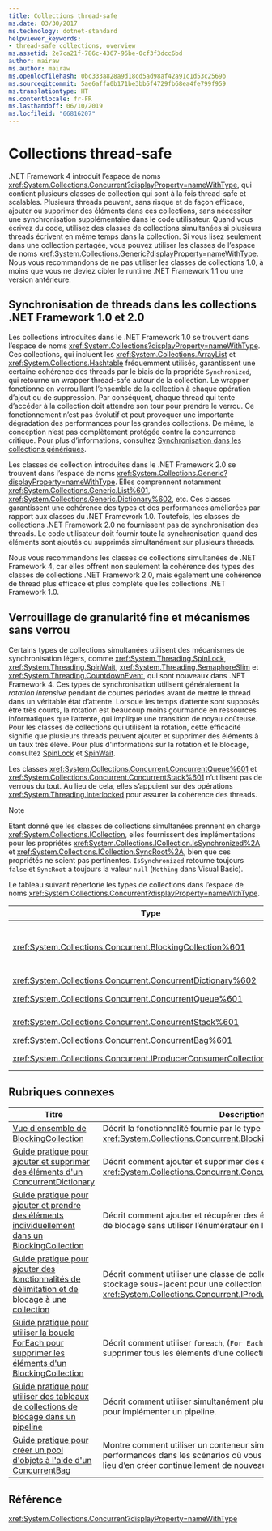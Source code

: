```yaml
---
title: Collections thread-safe
ms.date: 03/30/2017
ms.technology: dotnet-standard
helpviewer_keywords:
- thread-safe collections, overview
ms.assetid: 2e7ca21f-786c-4367-96be-0cf3f3dcc6bd
author: mairaw
ms.author: mairaw
ms.openlocfilehash: 0bc333a828a9d18cd5ad98af42a91c1d53c2569b
ms.sourcegitcommit: 5ae6affa0b171be3bb5f4729fb68ea4fe799f959
ms.translationtype: HT
ms.contentlocale: fr-FR
ms.lasthandoff: 06/10/2019
ms.locfileid: "66816207"
---
```

# <a name="thread-safe-collections"></a>Collections thread-safe
.NET Framework 4 introduit l’espace de noms <xref:System.Collections.Concurrent?displayProperty=nameWithType>, qui contient plusieurs classes de collection qui sont à la fois thread-safe et scalables. Plusieurs threads peuvent, sans risque et de façon efficace, ajouter ou supprimer des éléments dans ces collections, sans nécessiter une synchronisation supplémentaire dans le code utilisateur. Quand vous écrivez du code, utilisez des classes de collections simultanées si plusieurs threads écrivent en même temps dans la collection. Si vous lisez seulement dans une collection partagée, vous pouvez utiliser les classes de l’espace de noms <xref:System.Collections.Generic?displayProperty=nameWithType>. Nous vous recommandons de ne pas utiliser les classes de collections 1.0, à moins que vous ne deviez cibler le runtime .NET Framework 1.1 ou une version antérieure.  
  
## <a name="thread-synchronization-in-the-net-framework-10-and-20-collections"></a>Synchronisation de threads dans les collections .NET Framework 1.0 et 2.0  
 Les collections introduites dans le .NET Framework 1.0 se trouvent dans l’espace de noms <xref:System.Collections?displayProperty=nameWithType>. Ces collections, qui incluent les <xref:System.Collections.ArrayList> et <xref:System.Collections.Hashtable> fréquemment utilisés, garantissent une certaine cohérence des threads par le biais de la propriété `Synchronized`, qui retourne un wrapper thread-safe autour de la collection. Le wrapper fonctionne en verrouillant l’ensemble de la collection à chaque opération d’ajout ou de suppression. Par conséquent, chaque thread qui tente d’accéder à la collection doit attendre son tour pour prendre le verrou. Ce fonctionnement n’est pas évolutif et peut provoquer une importante dégradation des performances pour les grandes collections. De même, la conception n’est pas complètement protégée contre la concurrence critique. Pour plus d’informations, consultez [Synchronisation dans les collections génériques](https://blogs.msdn.microsoft.com/bclteam/2005/03/15/synchronization-in-generic-collections-brian-grunkemeyer/).  
  
 Les classes de collection introduites dans le .NET Framework 2.0 se trouvent dans l’espace de noms <xref:System.Collections.Generic?displayProperty=nameWithType>. Elles comprennent notamment <xref:System.Collections.Generic.List%601>, <xref:System.Collections.Generic.Dictionary%602>, etc. Ces classes garantissent une cohérence des types et des performances améliorées par rapport aux classes du .NET Framework 1.0. Toutefois, les classes de collections .NET Framework 2.0 ne fournissent pas de synchronisation des threads. Le code utilisateur doit fournir toute la synchronisation quand des éléments sont ajoutés ou supprimés simultanément sur plusieurs threads.  
  
 Nous vous recommandons les classes de collections simultanées de .NET Framework 4, car elles offrent non seulement la cohérence des types des classes de collections .NET Framework 2.0, mais également une cohérence de thread plus efficace et plus complète que les collections .NET Framework 1.0.  
  
## <a name="fine-grained-locking-and-lock-free-mechanisms"></a>Verrouillage de granularité fine et mécanismes sans verrou  
 Certains types de collections simultanées utilisent des mécanismes de synchronisation légers, comme <xref:System.Threading.SpinLock>, <xref:System.Threading.SpinWait>, <xref:System.Threading.SemaphoreSlim> et <xref:System.Threading.CountdownEvent>, qui sont nouveaux dans .NET Framework 4. Ces types de synchronisation utilisent généralement la *rotation intensive* pendant de courtes périodes avant de mettre le thread dans un véritable état d’attente. Lorsque les temps d’attente sont supposés être très courts, la rotation est beaucoup moins gourmande en ressources informatiques que l’attente, qui implique une transition de noyau coûteuse. Pour les classes de collections qui utilisent la rotation, cette efficacité signifie que plusieurs threads peuvent ajouter et supprimer des éléments à un taux très élevé. Pour plus d'informations sur la rotation et le blocage, consultez [SpinLock](../../../../docs/standard/threading/spinlock.md) et [SpinWait](../../../../docs/standard/threading/spinwait.md).  
  
 Les classes <xref:System.Collections.Concurrent.ConcurrentQueue%601> et <xref:System.Collections.Concurrent.ConcurrentStack%601> n’utilisent pas de verrous du tout. Au lieu de cela, elles s’appuient sur des opérations <xref:System.Threading.Interlocked> pour assurer la cohérence des threads.  
  
> [!NOTE]
>  Étant donné que les classes de collections simultanées prennent en charge <xref:System.Collections.ICollection>, elles fournissent des implémentations pour les propriétés <xref:System.Collections.ICollection.IsSynchronized%2A> et <xref:System.Collections.ICollection.SyncRoot%2A>, bien que ces propriétés ne soient pas pertinentes. `IsSynchronized` retourne toujours `false` et `SyncRoot` a toujours la valeur `null` (`Nothing` dans Visual Basic).  
  
 Le tableau suivant répertorie les types de collections dans l’espace de noms <xref:System.Collections.Concurrent?displayProperty=nameWithType>.  
  
|Type|Description|  
|----------|-----------------|  
|<xref:System.Collections.Concurrent.BlockingCollection%601>|Fournit des fonctionnalités de délimitation et de blocage pour tous les types qui implémentent <xref:System.Collections.Concurrent.IProducerConsumerCollection%601>. Pour plus d’informations, consultez [Vue d’ensemble de BlockingCollection](../../../../docs/standard/collections/thread-safe/blockingcollection-overview.md).|  
|<xref:System.Collections.Concurrent.ConcurrentDictionary%602>|Implémentation thread-safe d’un dictionnaire de paires clé-valeur.|  
|<xref:System.Collections.Concurrent.ConcurrentQueue%601>|Implémentation thread-safe d’une file d’attente FIFO (premier entré, premier sorti).|  
|<xref:System.Collections.Concurrent.ConcurrentStack%601>|Implémentation thread-safe d’une pile LIFO (dernier entré, premier sorti).|  
|<xref:System.Collections.Concurrent.ConcurrentBag%601>|Implémentation thread-safe d’une collection non ordonnée d’éléments.|  
|<xref:System.Collections.Concurrent.IProducerConsumerCollection%601>|Interface qu’un type doit implémenter pour être utilisé dans un `BlockingCollection`.|  
  
## <a name="related-topics"></a>Rubriques connexes  
  
|Titre|Description|  
|-----------|-----------------|  
|[Vue d'ensemble de BlockingCollection](../../../../docs/standard/collections/thread-safe/blockingcollection-overview.md)|Décrit la fonctionnalité fournie par le type <xref:System.Collections.Concurrent.BlockingCollection%601>.|  
|[Guide pratique pour ajouter et supprimer des éléments d'un ConcurrentDictionary](../../../../docs/standard/collections/thread-safe/how-to-add-and-remove-items.md)|Décrit comment ajouter et supprimer des éléments dans un <xref:System.Collections.Concurrent.ConcurrentDictionary%602>.|  
|[Guide pratique pour ajouter et prendre des éléments individuellement dans un BlockingCollection](../../../../docs/standard/collections/thread-safe/how-to-add-and-take-items.md)|Décrit comment ajouter et récupérer des éléments dans une collection de blocage sans utiliser l’énumérateur en lecture seule.|  
|[Guide pratique pour ajouter des fonctionnalités de délimitation et de blocage à une collection](../../../../docs/standard/collections/thread-safe/how-to-add-bounding-and-blocking.md)|Décrit comment utiliser une classe de collection comme mécanisme de stockage sous-jacent pour une collection <xref:System.Collections.Concurrent.IProducerConsumerCollection%601>.|  
|[Guide pratique pour utiliser la boucle ForEach pour supprimer les éléments d'un BlockingCollection](../../../../docs/standard/collections/thread-safe/how-to-use-foreach-to-remove.md)|Décrit comment utiliser `foreach`, (`For Each` dans Visual Basic) pour supprimer tous les éléments d’une collection de blocage.|  
|[Guide pratique pour utiliser des tableaux de collections de blocage dans un pipeline](../../../../docs/standard/collections/thread-safe/how-to-use-arrays-of-blockingcollections.md)|Décrit comment utiliser simultanément plusieurs collections de blocage pour implémenter un pipeline.|  
|[Guide pratique pour créer un pool d'objets à l'aide d'un ConcurrentBag](../../../../docs/standard/collections/thread-safe/how-to-create-an-object-pool.md)|Montre comment utiliser un conteneur simultané pour améliorer les performances dans les scénarios où vous pouvez réutiliser des objets au lieu d’en créer continuellement de nouveaux.|  
  
## <a name="reference"></a>Référence  
 <xref:System.Collections.Concurrent?displayProperty=nameWithType>
